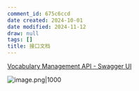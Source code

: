 ```yaml
---
comment_id: 675c6ccd
date created: 2024-10-01
date modified: 2024-11-12
draw: null
tags: []
title: 接口文档
---
```

[Vocabulary Management API - Swagger UI](http://localhost:8000/docs#/)

![image.png|1000](https://imagehosting4picgo.oss-cn-beijing.aliyuncs.com/imagehosting/fix-dir%2Fpicgo%2Fpicgo-clipboard-images%2F2024%2F10%2F27%2F03-49-52-95955f5fee6973ce9d1c2c1e64f3d3d8-202410270349947-f5ea18.png)
